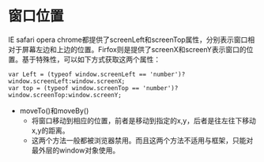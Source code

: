 # 窗口位置

IE safari opera chrome都提供了screenLeft和screenTop属性，分别表示窗口相对于屏幕左边和上边的位置。Firfox则是提供了screenX和screenY表示窗口的位置。基于特殊性，可以如下方式获取这两个属性：

```
var Left = (typeof window.screenLeft == 'number')?window.screenLeft:window.screenX;
var top = (typeof window.screenTop == 'number')?window.screenTop:window.screenY;
```

* moveTo\(\)和moveBy\(\)
  * 将窗口移动到相应的位置，前者是移动到指定的x,y，后者是往左往下移动x,y的距离。
  * 这两个方法一般都被浏览器禁用。而且这两个方法不适用与框架，只能对最外层的window对象使用。



